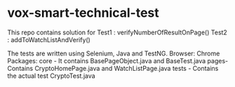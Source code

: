 # vox-smart-technical-test
This repo contains solution for 
Test1 :  verifyNumberOfResultOnPage()
Test2 : addToWatchListAndVerify()

The tests are written using Selenium, Java and TestNG.
Browser: Chrome
Packages:
core - It contains BasePageObject.java and BaseTest.java
pages- Contains CryptoHomePage.java and WatchListPage.java
tests - Contains the actual test CryptoTest.java
